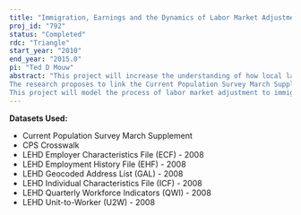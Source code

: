 ```yaml
---
title: "Immigration, Earnings and the Dynamics of Labor Market Adjustment in the United States: Comparing CPS Earnings to LEHD Earnings Records"
proj_id: "792"
status: "Completed"
rdc: "Triangle"
start_year: "2010"
end_year: "2015.0"
pi: "Ted D Mouw"
abstract: "This project will increase the understanding of how local labor markets adjust to an influx of immigrants.  With quarterly data on the earnings and geographic location of workers from the Longitudinal Employer Household Dynamics (LEHD) data, the proposed research will model the process of labor market adjustment by following individual workers over time.  This unique data will allow us to both model the short term effects that are missed by other studies using Census data as well as document the longer-term effects on workers affected by immigration in specific industries.  The study will carefully analyze the impact of skill complementarities between native and immigrant workers by occupation, within detailed industries, and at the firm level. 
The research proposes to link the Current Population Survey March Supplement to the LEHD using the PIK-CPS crosswalk.  In addition to the LEHD Employer Characteristic File (ECF), this project needs the LEHD Employment History Files (EHF), the LEHD Individual Characteristics File (ICF), the LEHD Quarterly Workforce Indicators (QWI), the LEHD Geocoded Address List (GAL), and the LEHD Unit-to-Worker (U2W) Impute files.
This project will model the process of labor market adjustment to immigration, and in the process increase the Census Bureau's understanding of the quality of the data produced through the Longitudinal Employer Household Dynamics (LEHD) Program by comparing Unemployment Insurance (UI) earnings records in the LEHD Employment History Files (EHF) to the earnings reported for the same individuals in the March Supplement of the Current Population Survey (CPS).  "
---
```


**Datasets Used:**

  - Current Population Survey March Supplement 
  - CPS Crosswalk 
  - LEHD Employer Characteristics File (ECF) - 2008 
  - LEHD Employment History File (EHF) - 2008 
  - LEHD Geocoded Address List (GAL) - 2008 
  - LEHD Individual Characteristics File (ICF) - 2008 
  - LEHD Quarterly Workforce Indicators (QWI) - 2008 
  - LEHD Unit-to-Worker (U2W) - 2008 


